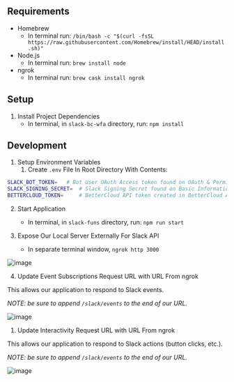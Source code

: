 ## Requirements

- Homebrew
  - In terminal run: `/bin/bash -c "$(curl -fsSL https://raw.githubusercontent.com/Homebrew/install/HEAD/install.sh)"`
- Node.js
  - In terminal run: `brew install node`
- ngrok
  - In terminal run:  `brew cask install ngrok`

## Setup

1. Install Project Dependencies
    - In terminal, in `slack-bc-wfa` directory, run: `npm install`

## Development

1. Setup Environment Variables
   1. Create `.env` File In Root Directory With Contents:

```bash
SLACK_BOT_TOKEN=   # Bot User OAuth Access token found on OAuth & Permissions page
SLACK_SIGNING_SECRET=  # Slack Signing Secret found on Basic Information page
BETTERCLOUD_TOKEN=     # BetterCloud API token created in BetterCloud APIs
```
2. Start Application
    - In terminal, in `slack-funs` directory, run: `npm run start`

3. Expose Our Local Server Externally For Slack API
    - In separate terminal window, `ngrok http 3000`

![image](https://user-images.githubusercontent.com/19396883/100467471-7d4c8700-30a0-11eb-8497-c3a7a797ae2d.png)

4. Update Event Subscriptions Request URL with URL From ngrok

This allows our application to respond to Slack events.

_NOTE: be sure to append `/slack/events` to the end of our URL._

![image](https://user-images.githubusercontent.com/19396883/100467910-580c4880-30a1-11eb-9e3c-67f07169db8b.png)


1. Update Interactivity Request URL with URL From ngrok

This allows our application to respond to Slack actions (button clicks, etc.).

_NOTE: be sure to append `/slack/events` to the end of our URL._

![image](https://user-images.githubusercontent.com/19396883/100467811-26937d00-30a1-11eb-957d-459c725cd85e.png)
